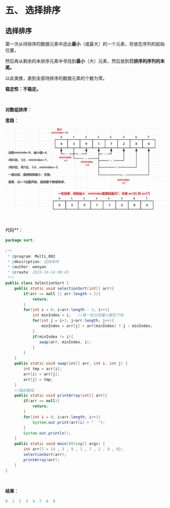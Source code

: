 # 五、 选择排序

## 选择排序



第一次从待排序的数据元素中选出**最小**（或最大）的一个元素，存放在序列的起始位置，

然后再从剩余的未排序元素中寻找到**最小**（大）元素，然后放到**已排序的序列的末尾。**

以此类推，直到全部待排序的数据元素的个数为零。

**稳定性：不稳定。**

<br>



**对数组排序**：

**思路**：

![image](images/选择排序图.jpg)

<br>





代码**：

```java
package sort;

/**
 * @program: Multi_002
 * @description: 选择排序
 * @author: wenyan
 * @create: 2019-10-14 00:43
 **/
public class SelectionSort {
    public static void selectionSort(int[] arr){
        if(arr == null || arr.length < 2){
            return;
        }
        for(int i = 0; i<arr.length - 1; i++){
            int minIndex = i;   //每一轮比较最小数的下标
            for(int j = i+1; j<arr.length; j++){
                minIndex = arr[j] < arr[minIndex] ? j : minIndex;
            }
            if(minIndex != i){
               swap(arr, minIndex, i);
            }
        }
    }
    public static void swap(int[] arr, int i, int j) {
        int tmp = arr[i];
        arr[i] = arr[j];
        arr[j] = tmp;
    }
    //输出数组
    public static void printArray(int[] arr){
        if(arr == null){
            return;
        }
        for(int i = 0; i<arr.length; i++){
            System.out.print(arr[i] + "  ");
        }
        System.out.println();
    }
    public static void main(String[] args) {
        int arr[] = {4 , 3 , 9 , 1 , 7 , 2 , 8 , 0};
        selectionSort(arr);
        printArray(arr);
    }
}

```

<br>

**结果**：

```java
0  1  2  3  4  7  8  9  
```

<br>




